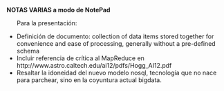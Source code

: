 <b>NOTAS VARIAS a modo de NotePad</b><br>


<ul>

Para la presentación:

<li>Definición de documento: collection of data items stored together for convenience and ease of processing, generally without a pre-defined schema</li>

<li>Incluir referencia de crítica al MapReduce en http://www.astro.caltech.edu/ai12/pdfs/Hogg_AI12.pdf</li>

<li>Resaltar la idoneidad del nuevo modelo nosql, tecnología que no nace para parchear, sino en la coyuntura actual bigdata.</li>

</ul>

